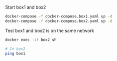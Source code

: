 Start box1 and box2
```sh
docker-compose -f docker-compose.box1.yaml up -d
docker-compose -f docker-compose.box2.yaml up -d
```

Test box1 and box2 is on the same network
```sh
docker exec -it box2 sh

# In box2
ping box1
```